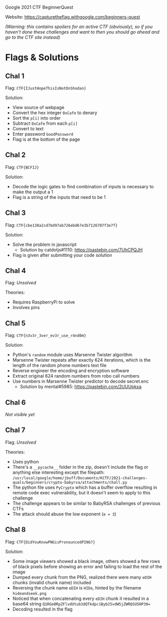 Google 2021 CTF BeginnerQuest

Website: https://capturetheflag.withgoogle.com/beginners-quest

*(Warning: this contains spoilers for an active CTF (obviously), so if you haven't done these challenges and want to then you should go ahead and go to the CTF site instead)*

# Flags & Solutions

## Chal 1

Flag: `CTF{IJustHopeThisIsNotOnShodan}`

Solution:
- View source of webpage
- Convert the hex integer `0xCafe` to denary
- Sort the `p[i]` into order
- Subtract `0xCafe` from each `p[i]`
- Convert to text
- Enter password `GoodPassword`
- Flag is at the bottom of the page

## Chal 2

Flag: `CTF{BCFIJ}`

Solution:
- Decode the logic gates to find combination of inputs is necessary to make the output a 1
- Flag is a string of the inputs that need to be 1

## Chal 3

Flag: `CTF{cbe138a2cd7bd97ab726ebd67e3b7126707f3e7f}`

Solution:
- Solve the problem in javascript
  - Solution by catdotjs#1110: https://pastebin.com/7UhCPQJH
- Flag is given after submitting your code solution

## Chal 4

Flag: *Unsolved*

Theories:
- Requires RaspberryPi to solve
- Involves pins

## Chal 5

Flag: `CTF{n3v3r_3ver_ev3r_use_r4nd0m}`

Solution:
- Python's `random` module uses Marsenne Twister algorithm
- Marsenne Twister repeats after exactly 624 iterations, which is the length of the random phone numbers text file
- Reverse engineer the encoding and encryption software
- Extract original 624 random numbers from robo call numbers
- Use numbers in Marsenne Twister predictor to decode secret.enc
  - Solution by mental#5985: https://pastebin.com/2UUUpkxa

## Chal 6

*Not visible yet*

## Chal 7

Flag: *Unsolved*

Theories:
- Uses python
- There's a `__pycache__` folder in the zip, doesn't include the flag or anything else interesting except the filepath: `/usr/local/google/home/jbuff/Documents/KCTF/2021-challenges-quals/beginners/crypto-babyrsa/attachments/chall.py`
- The python file uses `PyCrypto` which has a buffer overflow resulting in remote code exec vulnerability, but it doesn't seem to apply to this challenge
- The challenge appears to be similar to BabyRSA challenges of previous CTFs
- The attack should abuse the low exponent (`e = 3`)

## Chal 8

Flag: `CTF{DidYouKnowPNGisPronouncedPING?}`

Solution:
- Some image viewers showed a black image, others showed a few rows of black pixels before showing an error and failing to load the rest of the image
- Dumped every chunk from the PNG, realized there were many `eDIH` chunks (invalid chunk name) included
- Reversing the chunk name `eDIH` is `HIDe`, hinted by the filename `hideandseek.png`
- Noticed that when concatenating every `eDIH` chunk it resulted in a base64 string `Q1RGe0RpZFlvdUtub3dQTkdpc1Byb25vdW5jZWRQSU5HP30=`
- Decoding resulted in the flag
